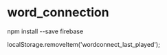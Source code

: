 # word_connection


npm install --save firebase 


localStorage.removeItem('wordconnect_last_played');